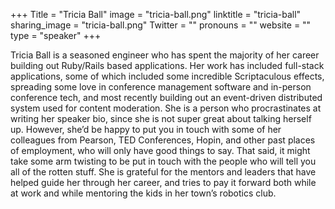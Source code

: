 +++
Title = "Tricia Ball"
image = "tricia-ball.png"
linktitle = "tricia-ball"
sharing_image = "tricia-ball.png"
Twitter = ""
pronouns = ""
website = ""
type = "speaker"
+++

Tricia Ball is a seasoned engineer who has spent the majority of her career building out Ruby/Rails based applications. Her work has included full-stack applications, some of which included some incredible Scriptaculous effects, spreading some love in conference management software and in-person conference tech, and most recently building out an event-driven distributed system used for content moderation. She is a person who procrastinates at writing her speaker bio, since she is not super great about talking herself up. However, she’d be happy to put you in touch with some of her colleagues from Pearson, TED Conferences, Hopin, and other past places of employment, who will only have good things to say. That said, it might take some arm twisting to be put in touch with the people who will tell you all of the rotten stuff. She is grateful for the mentors and leaders that have helped guide her through her career, and tries to pay it forward both while at work and while mentoring the kids in her town’s robotics club.
